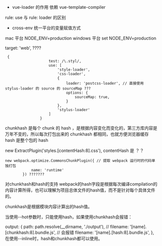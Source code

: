 - vue-loader 的作用
依赖 vue-template-compiler

rule: use 与 rule: loader 的区别


- cross-env 统一平台的变量赋值方式

mac 平台 NODE_ENV=production
windows 平台 set NODE_ENV=production


target: 'web', ????


````
 {
                    test: /\.styl/,
                    use: [
                        'style-loader',
                        'css-loader',
                        {
                            loader: 'postcss-loader', // 直接使用 stylus-loader 的 source 的 sourceMap ???
                            options: {
                                sourceMap: true,
                            }
                        },
                        'stylus-loader'
                    ]
                }
````

chunkhash 是每个 chunk 的 hash ，是根据内容变化而变化的，第三方库内容是万年不变的，所以每次打包出来的 chunkhash 都相同，也就方便浏览器缓存
hash 是整个包的 hash

new ExtractPlugin('styles.[contentHash:8].css'), contentHash 是 ？？

````
new webpack.optimize.CommonsChunkPlugin({ // 提取 webpack 运行时的代码单独打包
            name: 'runtime'
        }) ???????
````



对chunkhash和hash的支持
webpack的hash字段是根据每次编译compilation的内容计算所得，也可以理解为项目总体文件的hash值，而不是针对每个具体文件的。

chunkhash是根据模块内容计算出的hash值。

当使用--hot参数时，只能使用hash，如果使用chunkhash会报错：

output: {
    path: path.resolve(__dirname, './output'),
    // filename: '[name].[chunkhash:8].bundle.js',      // 会报错
    filename: '[name].[hash:8].bundle.js',
},
在使用--inline时，hash和chunkhash都可以使用。


<style> 会通过 vue-style-loader 自行热重载1。
